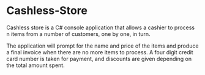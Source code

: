 # Cashless-Store
Cashless store is a C# console application that allows a cashier to process n items from a number of customers, one by one, in turn. 

The application will prompt for the name and price of the items and produce a final invoice when there are no more items to process. A four digit credit card number is taken for payment, and discounts are given depending on the total amount spent. 
